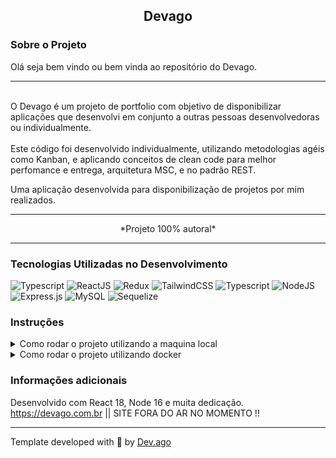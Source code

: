 <h2 align=center> Devago </h2>

### Sobre o Projeto
<p>Olá seja bem vindo ou bem vinda ao repositório do Devago.<p>  

---

<br/>
O Devago é um projeto de portfolio com objetivo de disponibilizar aplicações que desenvolvi em conjunto a outras pessoas desenvolvedoras ou individualmente.
<br/>
<br/>
Este código foi desenvolvido individualmente, utilizando metodologias agéis como Kanban,
e aplicando conceitos de clean code para melhor perfomance e entrega, arquitetura MSC, e no padrão REST.

Uma aplicação desenvolvida para disponibilização de projetos por mim realizados.

---

<p align=center>*Projeto 100% autoral*</p>

---

### Tecnologias Utilizadas no Desenvolvimento
![Typescript](https://img.shields.io/badge/TypeScript-007ACC?style=for-the-badge&logo=typescript&logoColor=white) 
![ReactJS](https://img.shields.io/badge/React-20232A?style=for-the-badge&logo=react&logoColor=61DAFB) 
![Redux](https://img.shields.io/badge/Redux-593D88?style=for-the-badge&logo=redux&logoColor=white) 
![TailwindCSS](https://img.shields.io/badge/Tailwind_CSS-38B2AC?style=for-the-badge&logo=tailwind-css&logoColor=white) 
![Typescript](https://img.shields.io/badge/TypeScript-007ACC?style=for-the-badge&logo=typescript&logoColor=white) 
![NodeJS](https://img.shields.io/badge/node.js-6DA55F?style=for-the-badge&logo=node.js&logoColor=white) 
![Express.js](https://img.shields.io/badge/express.js-%23404d59.svg?style=for-the-badge&logo=express&logoColor=%2361DAFB) 
![MySQL](https://img.shields.io/badge/MySQL-00000F?style=for-the-badge&logo=mysql&logoColor=white) 
![Sequelize](https://img.shields.io/badge/sequelize-323330?style=for-the-badge&logo=sequelize&logoColor=blue) 

### Instruções
<details>
<summary> Como rodar o projeto utilizando a maquina local </summary>
<br/>

>Primeiro faça o clone deste repositório em sua maquina.
```
git clone git@github.com:Adson-Gomes-Oliveira/Devago.git
```
>Após o clone ser concluído com sucesso, entre no diretório app/frontend e utilize o comando `npm install`.

>Em seguida, em outra janela do terminal, navegue até app/backend e utilize o comando `npm run dev`

>Volte para app/frontend e utilize `npm start` para iniciar o servidor do projeto localmente.

</details>  

<details>
<summary> Como rodar o projeto utilizando docker </summary>
<br/>

>Primeiro faça o clone deste repositório em sua maquina.
```
git clone git@github.com:Adson-Gomes-Oliveira/Devago.git
```
>Após o clone ser concluído com sucesso, entre no diretório raiz e utilize o comando `docker-compose up -d --build`.

>Pronto, a aplicação está no ar.

</details> 


### Informações adicionais
Desenvolvido com React 18, Node 16 e muita dedicação.  
https://devago.com.br || SITE FORA DO AR NO MOMENTO !!

---

Template developed with :white_heart: by [Dev.ago](https://www.linkedin.com/in/adson-gomes-oliveira/)
